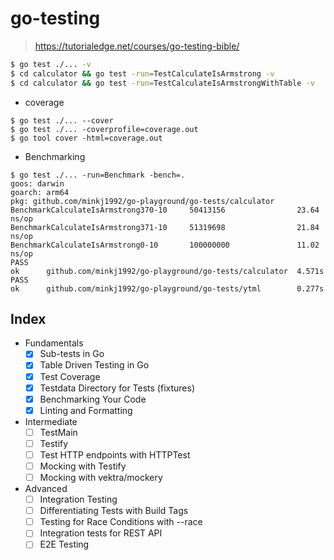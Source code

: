 # go-testing
> https://tutorialedge.net/courses/go-testing-bible/

```bash
$ go test ./... -v
$ cd calculator && go test -run=TestCalculateIsArmstrong -v
$ cd calculator && go test -run=TestCalculateIsArmstrongWithTable -v
```

- coverage
```console
$ go test ./... --cover
$ go test ./... -coverprofile=coverage.out
$ go tool cover -html=coverage.out
```

- Benchmarking
```console
$ go test ./... -run=Benchmark -bench=.
goos: darwin
goarch: arm64
pkg: github.com/minkj1992/go-playground/go-tests/calculator
BenchmarkCalculateIsArmstrong370-10     50413156                23.64 ns/op
BenchmarkCalculateIsArmstrong371-10     51319698                21.84 ns/op
BenchmarkCalculateIsArmstrong0-10       100000000               11.02 ns/op
PASS
ok      github.com/minkj1992/go-playground/go-tests/calculator  4.571s
PASS
ok      github.com/minkj1992/go-playground/go-tests/ytml        0.277s
```

## Index
- Fundamentals
  - [x] Sub-tests in Go
  - [x] Table Driven Testing in Go
  - [x] Test Coverage
  - [x] Testdata Directory for Tests (fixtures)
  - [x] Benchmarking Your Code
  - [x] Linting and Formatting
- Intermediate
  - [ ] TestMain
  - [ ] Testify
  - [ ] Test HTTP endpoints with HTTPTest
  - [ ] Mocking with Testify
  - [ ] Mocking with vektra/mockery
- Advanced
  - [ ] Integration Testing
  - [ ] Differentiating Tests with Build Tags
  - [ ] Testing for Race Conditions with --race
  - [ ] Integration tests for REST API
  - [ ] E2E Testing

